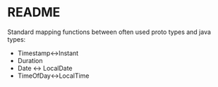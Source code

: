 # README #

Standard mapping functions between often used proto types and java types:

* Timestamp<->Instant
* Duration
* Date <-> LocalDate
* TimeOfDay<->LocalTime
